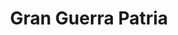 ﻿---
title: "Gran Guerra Patria"
permalink: periodes_351.html
layout: periode
dataInici: 1941-06-22
dataFi: 1945-05-07
sidebar: periodes
pares:
  - id: 350
    title: "Frente Oriental"
    dataInici: "(1939-09-01)"
    dataFi: "(1945-05-07)"

fills:
  - id: 486
    title: "Operación Barbarroja"
    dataInici: "(1941-06-22)"
    dataFi: "(1941-12-05)"

  - id: 1040
    title: "Guerra de Continuación"
    dataInici: "(1941-06-25)"
    dataFi: "(1944-09-19)"

  - id: 352
    title: "Batalla de Moscú"
    dataInici: "(1941-10-02)"
    dataFi: "(1942-01-07)"

  - id: 358
    title: "Batalla de Stalingrado"
    dataInici: "(1942-08-23)"
    dataFi: "(1943-02)"

  - id: 859
    title: "Batalla de Velikiye Luki"
    dataInici: "(1942-11-19)"
    dataFi: "(1943-01-16)"

  - id: 858
    title: "Operación Marte"
    dataInici: "(1942-11-25)"
    dataFi: "(1942-12-20)"

  - id: 777
    title: "Operación Saturn"
    dataInici: "(1942-12-12)"
    dataFi: "(1943-02-18)"

  - id: 854
    title: "Batalla de Járkov"
    dataInici: "(1943-02-16)"
    dataFi: "(1943-03-19)"

  - id: 454
    title: "Batalla de Kursk"
    dataInici: "(1943-07-05)"
    dataFi: "(1943-08-23)"

  - id: 808
    title: "Ofensiva del Dniéper-Cárpatos"
    dataInici: "(1943-12-24)"
    dataFi: "(1944-04-17)"

  - id: 940
    title: "Sitio de Budapest"
    dataInici: "(1944-12-24)"
    dataFi: "(1945-02-13)"

  - id: 765
    title: "Batalla de Berlín"
    dataInici: "(1945-04-16)"
    dataFi: "(1945-05-02)"

jocsPrincipals:
  - title: "The Russian Campaign"
    bggId: 2808
    dataInici: 
    dataFi: 

  - title: "No Retreat! The Russian Front"
    bggId: 68264
    dataInici: 
    dataFi: 

  - title: "Blocks in the East"
    bggId: 129204
    dataInici: 
    dataFi: 

jocsEscenaris:
  - title: "Panzer Command"
    bggId: 2072
    dataInici: 
    dataFi: 

  - title: "Russian Front"
    bggId: 329
    dataInici: 
    dataFi: 

  - title: "The Caucasus Campaign"
    bggId: 33003
    dataInici: 1942-07
    dataFi: 1942-11

  - title: "EastFront II"
    bggId: 22143
    dataInici: 
    dataFi: 

  - title: "ASL Pack - Action Pack #5: East Front (First Edition) "
    bggId: 38551
    dataInici: 
    dataFi: 

  - title: "Band of Brothers: Ghost Panzer"
    bggId: 129122
    dataInici: 
    dataFi: 

  - title: "Red Vengeance"
    bggId: 20053
    dataInici: 
    dataFi: 

  - title: "Last Battles: East Prussia, 1945"
    bggId: 12133
    dataInici: 
    dataFi: 

  - title: "Red Parachutes: Soviet Airborne Assault Across the Dnepr"
    bggId: 3070
    dataInici: 1943-09
    dataFi: 

  - title: "Edelweiss"
    bggId: 5769
    dataInici: 1942-07
    dataFi: 

  - title: "Red Storm over the Reich"
    bggId: 22378
    dataInici: 1945-01
    dataFi: 1945-05

jocsEpoca:
jocsEpocaEscenaris:
  - title: "Fighting Formations: Grossdeutschland Motorized Infantry Division"
    bggId: 39217
    escenari: "Scenario 1: Suprise at Sunrise"

  - title: "Panzerkrieg"
    bggId: 753
    escenari: "Winter Counteroffensive"
    dataInici: 1942-01
    dataFi: 1942-03

  - title: "Combat Commander: Europa"
    bggId: 21050
    escenari: "10 - Commando School"
    dataInici: 1943-02-04
    dataFi: 

---
